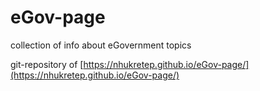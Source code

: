 # eGov-page
collection of info about eGovernment topics

git-repository of [https://nhukretep.github.io/eGov-page/](https://nhukretep.github.io/eGov-page/)
